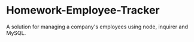 # Homework-Employee-Tracker
A solution for managing a company's employees using node, inquirer and MySQL.

